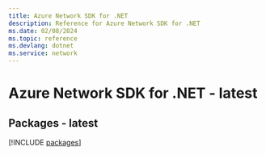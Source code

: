 ```yaml
---
title: Azure Network SDK for .NET
description: Reference for Azure Network SDK for .NET
ms.date: 02/08/2024
ms.topic: reference
ms.devlang: dotnet
ms.service: network
---
```

# Azure Network SDK for .NET - latest
## Packages - latest
[!INCLUDE [packages](network-index.md)]